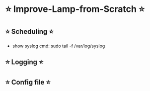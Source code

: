 # ⭐️ Improve-Lamp-from-Scratch ⭐️

## ⭐️ Scheduling ⭐️

- show syslog cmd: sudo tail -f /var/log/syslog

## ⭐️ Logging ⭐️

## ⭐️ Config file ⭐️
